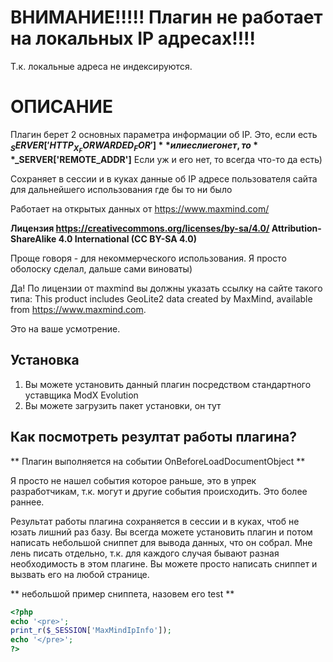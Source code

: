 # ВНИМАНИЕ!!!!! Плагин не работает на локальных IP адресах!!!!

Т.к. локальные адреса не индексируются.

# ОПИСАНИЕ

Плагин берет 2 основных параметра информации об IP.
Это, если есть **$_SERVER['HTTP_X_FORWARDED_FOR']** или если его нет, то **$_SERVER['REMOTE_ADDR']** 
Если уж и его нет, то всегда что-то да есть)

Сохраняет в сессии и в куках данные об IP адресе пользователя сайта для дальнейшего использования где бы то ни было

Работает на открытых данных от https://www.maxmind.com/

**Лицензия https://creativecommons.org/licenses/by-sa/4.0/ Attribution-ShareAlike 4.0 International (CC BY-SA 4.0)**

Проще говоря - для некоммерческого использования. Я просто оболоску сделал, дальше сами виноваты)

Да! По лицензии от maxmind вы должны указать ссылку на сайте такого типа:
This product includes GeoLite2 data created by MaxMind, available from
<a href="https://www.maxmind.com">https://www.maxmind.com</a>.

Это на ваше усмотрение.

## Установка

1. Вы можете установить данный плагин посредством стандартного уставщика ModX Evolution
2. Вы можете загрузить пакет установки, он тут

## Как посмотреть резултат работы плагина?

** Плагин выполняется на событии OnBeforeLoadDocumentObject **

Я просто не нашел события которое раньше, это в упрек разработчикам, т.к. могут и другие события происходить.
Это более раннее.

Результат работы плагина сохраняется в сессии и в куках, чтоб не юзать лишний раз базу.
Вы всегда можете установить плагин и потом написать небольшой сниппет для вывода данных, что он собрал.
Мне лень писать отдельно, т.к. для каждого случая бывают разная необходимость в этом плагине.
Вы можете просто написать сниппет и вызвать его на любой странице.

** небольшой пример сниппета, назовем его test **

```php
<?php 
echo '<pre>';
print_r($_SESSION['MaxMindIpInfo']);
echo '</pre>';
?>
```